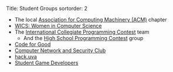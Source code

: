 Title: Student Groups
sortorder: 2

- The local [Association for Computing Machinery (ACM)](http://acm.cs.virginia.edu) chapter
- [WICS: Women in Computer Science](http://wics.cs.virginia.edu/)
- The [International Collegiate Programming Contest](https://www.cs.virginia.edu/~asb/icpc/) team
    - And the [High School Programming Contest](http://acm.cs.virginia.edu/hspc.php) group
- [Code for Good](http://codeforgooduva.weebly.com/)
- [Computer Network and Security Club](https://cnsatuva.github.io)
- [hack.uva](http://hackuva.io)
- [Student Game Developers](http://sgd.cs.virginia.edu/)
